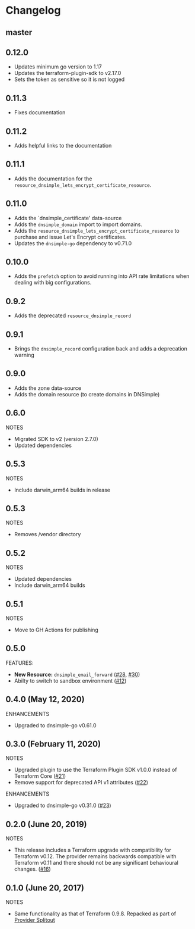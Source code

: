 # Changelog

## master

## 0.12.0

* Updates minimum go version to 1.17
* Updates the terraform-plugin-sdk to v2.17.0
* Sets the token as sensitive so it is not logged

## 0.11.3

* Fixes documentation

## 0.11.2

* Adds helpful links to the documentation

## 0.11.1

* Adds the documentation for the `resource_dnsimple_lets_encrypt_certificate_resource`.

## 0.11.0

* Adds the `dnsimple_certificate' data-source
* Adds the `dnsimple_domain` import to import domains.
* Adds the `resource_dnsimple_lets_encrypt_certificate_resource` to purchase and issue Let's Encrypt certificates.
* Updates the `dnsimple-go` dependency to v0.71.0

## 0.10.0

* Adds the `prefetch` option to avoid running into API rate limitations when dealing with big configurations.

## 0.9.2

* Adds the deprecated `resource_dnsimple_record`

## 0.9.1

* Brings the `dnsimple_record` configuration back and adds a deprecation warning

## 0.9.0

* Adds the zone data-source
* Adds the domain resource (to create domains in DNSimple)

## 0.6.0

NOTES

* Migrated SDK to v2 (version 2.7.0)
* Updated dependencies

## 0.5.3

NOTES

* Include darwin_arm64 builds in release

## 0.5.3

NOTES

* Removes /vendor directory

## 0.5.2

NOTES

* Updated dependencies
* Include darwin_arm64 builds

## 0.5.1

NOTES

* Move to GH Actions for publishing

## 0.5.0

FEATURES:

* **New Resource:** `dnsimple_email_forward` ([#28](https://github.com/terraform-providers/terraform-provider-dnsimple/pull/28), [#30](https://github.com/terraform-providers/terraform-provider-dnsimple/pull/30))
* Abilty to switch to sandbox environment ([#12](https://github.com/terraform-providers/terraform-provider-dnsimple/pull/12))

## 0.4.0 (May 12, 2020)

ENHANCEMENTS

* Upgraded to dnsimple-go v0.61.0

## 0.3.0 (February 11, 2020)

NOTES

* Upgraded plugin to use the Terraform Plugin SDK v1.0.0 instead of Terraform Core ([#21](https://github.com/terraform-providers/terraform-provider-dnsimple/pulls/21))
* Remove support for deprecated API v1 attributes ([#22](https://github.com/terraform-providers/terraform-provider-dnsimple/pulls/22))

ENHANCEMENTS

* Upgraded to dnsimple-go v0.31.0 ([#23](https://github.com/terraform-providers/terraform-provider-dnsimple/pulls/23))

## 0.2.0 (June 20, 2019)

NOTES

* This release includes a Terraform upgrade with compatibility for Terraform v0.12. The provider remains backwards compatible with Terraform v0.11 and there should not be any significant behavioural changes. ([#16](https://github.com/terraform-providers/terraform-provider-dnsimple/issues/16))

## 0.1.0 (June 20, 2017)

NOTES

* Same functionality as that of Terraform 0.9.8. Repacked as part of [Provider Splitout](https://www.hashicorp.com/blog/upcoming-provider-changes-in-terraform-0-10/)
